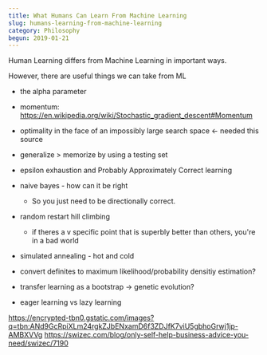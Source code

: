 ```yaml
---
title: What Humans Can Learn From Machine Learning
slug: humans-learning-from-machine-learning
category: Philosophy
begun: 2019-01-21
---
```


Human Learning differs from Machine Learning in important ways.

However, there are useful things we can take from ML

- the alpha parameter
- momentum: https://en.wikipedia.org/wiki/Stochastic_gradient_descent#Momentum
- optimality in the face of an impossibly large search space <- needed this source
- generalize > memorize by using a testing set
- epsilon exhaustion and Probably Approximately Correct learning
- naive bayes - how can it be right
  - So you just need to be directionally correct.
- random restart hill climbing
  - if theres a v specific point that is superbly better than others, you're in a bad world
- simulated annealing - hot and cold

- convert definites to maximum likelihood/probability densitiy estimation?
- transfer learning as a bootstrap -> genetic evolution?
- eager learning vs lazy learning

https://encrypted-tbn0.gstatic.com/images?q=tbn:ANd9GcRpiXLm24rgkZJbENxamD6f3ZDJfK7viU5gbhoGrwj1jp-AMBXVVg
https://swizec.com/blog/only-self-help-business-advice-you-need/swizec/7190

